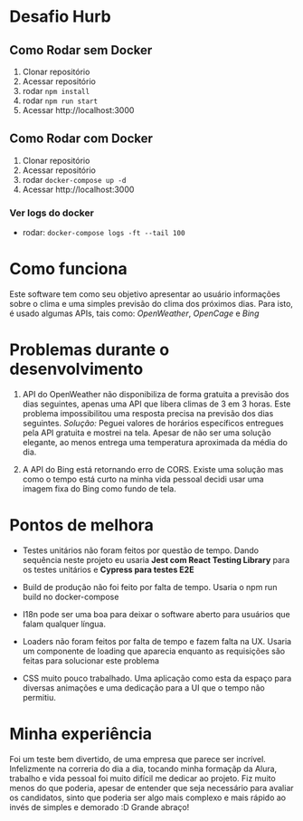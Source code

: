 # Desafio Hurb #

## Como Rodar sem Docker ##
  1. Clonar repositório
  2. Acessar repositório
  3. rodar ```npm install```
  4. rodar ```npm run start```
  5. Acessar http://localhost:3000

  ## Como Rodar com Docker ##
  1. Clonar repositório
  2. Acessar repositório
  3. rodar ```docker-compose up -d```
  4. Acessar http://localhost:3000
  
  ### Ver logs do docker ###
  - rodar: ```docker-compose logs -ft --tail 100```

# Como funciona
Este software tem como seu objetivo apresentar ao usuário informações sobre o clima e uma simples previsão do clima dos próximos dias. Para isto, é usado algumas APIs, tais como: *OpenWeather*, *OpenCage* e *Bing*

# Problemas durante o desenvolvimento
  1. API do OpenWeather não disponibiliza de forma gratuita a previsão dos dias seguintes, apenas uma API que libera climas de 3 em 3 horas. Este problema impossibilitou uma resposta precisa na previsão dos dias seguintes.
  *Solução:* Peguei valores de horários específicos entregues pela API gratuita e mostrei na tela. Apesar de não ser uma solução elegante, ao menos entrega uma temperatura aproximada da média do dia.

  2. A API do Bing está retornando erro de CORS. Existe uma solução mas como o tempo está curto na minha vida pessoal decidi usar uma imagem fixa do Bing como fundo de tela.

# Pontos de melhora
  - Testes unitários não foram feitos por questão de tempo. Dando sequência neste projeto eu usaria **Jest com React Testing Library** para os testes unitários e **Cypress para testes E2E**

  - Build de produção não foi feito por falta de tempo. Usaria o npm run build no docker-compose

  - I18n pode ser uma boa para deixar o software aberto para usuários que falam qualquer língua.

  - Loaders não foram feitos por falta de tempo e fazem falta na UX. Usaria um componente de loading que aparecia enquanto as requisições são feitas para solucionar este problema

  - CSS muito pouco trabalhado. Uma aplicação como esta da espaço para diversas animações e uma dedicação para a UI que o tempo não permitiu.


# Minha experiência

Foi um teste bem divertido, de uma empresa que parece ser incrível. Infelizmente na correria do dia a dia, tocando minha formaçãp da Alura, trabalho e vida pessoal foi muito difícil me dedicar ao projeto. Fiz muito menos do que poderia, apesar de entender que seja necessário para avaliar os candidatos, sinto que poderia ser algo mais complexo e mais rápido ao invés de simples e demorado :D
Grande abraço!
